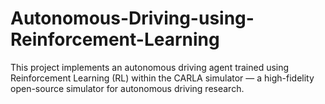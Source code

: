# Autonomous-Driving-using-Reinforcement-Learning
This project implements an autonomous driving agent trained using Reinforcement Learning (RL) within the CARLA simulator — a high-fidelity open-source simulator for autonomous driving research.
